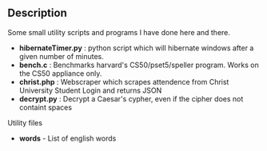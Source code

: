 Description
--------------
Some small utility scripts and programs I have done here and there.

- **hibernateTimer.py** : python script which will hibernate windows after a given number of minutes.
- **bench.c** : Benchmarks harvard's CS50/pset5/speller program. Works on the CS50 appliance only.
- **christ.php** : Webscraper which scrapes attendence from Christ University Student Login and returns JSON
- **decrypt.py** : Decrypt a Caesar's cypher, even if the cipher does not containt spaces


Utility files
- **words** - List of english words
